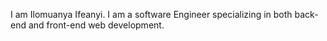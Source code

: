 I am Ilomuanya Ifeanyi. I am  a software Engineer specializing in both back-end and front-end web development.
